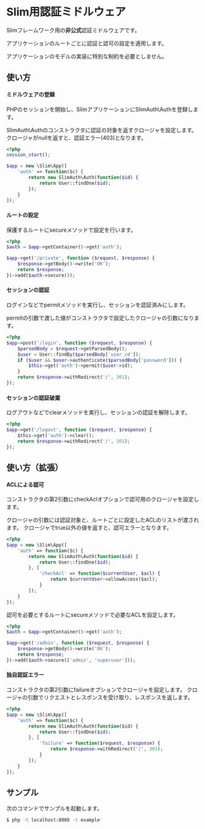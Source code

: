 # Slim用認証ミドルウェア

Slimフレームワーク用の**非公式**認証ミドルウェアです。

アプリケーションのルートごとに認証と認可の設定を適用します。

アプリケーションのモデルの実装に特別な制約を必要としません。


## 使い方

#### ミドルウェアの登録

PHPのセッションを開始し、SlimアプリケーションにSlimAuth\Authを登録します。

SlimAuth\Authのコンストラクタに認証の対象を返すクロージャを設定します。
クロージャがnullを返すと、認証エラー(403)となります。


```php
<?php
session_start();

$app = new \Slim\App([
    'auth' => function($c) {
        return new SlimAuth\Auth(function($id) {
            return User::findOne($id);
        });
    }
]);
```

#### ルートの設定

保護するルートにsecureメソッドで設定を行います。

```php
<?php
$auth = $app->getContainer()->get('auth');

$app->get('/private', function ($request, $response) {
    $response->getBody()->write('OK');
    return $response;
})->add($auth->secure());
```

#### セッションの認証

ログインなどでpermitメソッドを実行し、セッションを認証済みにします。

permitの引数で渡した値がコンストラクタで設定したクロージャの引数になります。

```php
<?php
$app->post('/login', function ($request, $response) {
    $parsedBody = $request->getParsedBody();
    $user = User::findBy($parsedBody['user_cd']);
    if ($user && $user->authenticate($parsedBody['password'])) {
        $this->get('auth')->permit($user->id);
    }
    return $response->withRedirect('/', 301);
});
```

#### セッションの認証破棄

ログアウトなどでclearメソッドを実行し、セッションの認証を解除します。

```php
<?php
$app->get('/logout', function ($request, $response) {
    $this->get('auth')->clear();
    return $response->withRedirect('/', 301);
});
```

## 使い方（拡張）

#### ACLによる認可

コンストラクタの第2引数にcheckAclオプションで認可用のクロージャを設定します。

クロージャの引数には認証対象と、ルートごとに設定したACLのリストが渡されます。
クロージャでtrue以外の値を返すと、認可エラーとなります。

```php
<?php
$app = new \Slim\App([
    'auth' => function($c) {
        return new SlimAuth\Auth(function($id) {
            return User::findOne($id);
        }, [
            'checkAcl' => function($currentUser, $acl) {
                return $currentUser->allowAccess($acl);
            }
        ]);
    }
]);
```

認可を必要とするルートにsecureメソッドで必要なACLを設定します。

```php
<?php
$auth = $app->getContainer()->get('auth');

$app->get('/admin', function ($request, $response) {
    $response->getBody()->write('OK');
    return $response;
})->add($auth->secure(['admin', 'superuser']));
```

#### 独自認証エラー

コンストラクタの第2引数にfailureオプションでクロージャを設定します。
クロージャの引数でリクエストとレスポンスを受け取り、レスポンスを返します。

```php
<?php
$app = new \Slim\App([
    'auth' => function($c) {
        return new SlimAuth\Auth(function($id) {
            return User::findOne($id);
        }, [
            'failure' => function($request, $response) {
                return $response->withRedirect('/', 301);
            }
        ]);
    }
]);
```

## サンプル

次のコマンドでサンプルを起動します。

```bash
$ php -S localhost:8080 -t example
```
